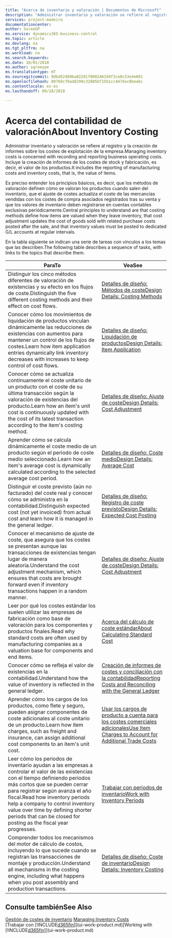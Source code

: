 ```yaml
---
title: "Acerca de inventario y valoración | Documentos de Microsoft"
description: "Administrar inventario y valoración se refiere al registro y la creación de informes sobre los costes de explotación de la empresa. Incluye la creación de informes de los costes de stock y fabricación, es decir, el valor de los productos."
services: project-madeira
documentationcenter: 
author: SorenGP
ms.service: dynamics365-business-central
ms.topic: article
ms.devlang: na
ms.tgt_pltfrm: na
ms.workload: na
ms.search.keywords: 
ms.date: 10/01/2018
ms.author: sgroespe
ms.translationtype: HT
ms.sourcegitcommit: 9dbd92409ba02281f008246194f3ce0c53e4e001
ms.openlocfilehash: 89769cf8ad8299c32805bf15b1cc447dac8beabc
ms.contentlocale: es-es
ms.lasthandoff: 09/28/2018

---
```

# <a name="about-inventory-costing"></a><span data-ttu-id="e649b-104">Acerca del contabilidad de valoración</span><span class="sxs-lookup"><span data-stu-id="e649b-104">About Inventory Costing</span></span>
<span data-ttu-id="e649b-105">Administrar inventario y valoración se refiere al registro y la creación de informes sobre los costes de explotación de la empresa.</span><span class="sxs-lookup"><span data-stu-id="e649b-105">Managing inventory costs is concerned with recording and reporting business operating costs.</span></span> <span data-ttu-id="e649b-106">Incluye la creación de informes de los costes de stock y fabricación, es decir, el valor de los productos.</span><span class="sxs-lookup"><span data-stu-id="e649b-106">It includes the reporting of manufacturing costs and inventory costs, that is, the value of items.</span></span>  

 <span data-ttu-id="e649b-107">Es preciso entender los principios básicos, es decir, que los métodos de valoración definen cómo se valoran los productos cuando salen del inventario, que el ajuste de costes actualiza el coste de las mercancías vendidas con los costes de compra asociados registrados tras su venta y que los valores de inventario deben registrarse en cuentas contables exclusivas periódicamente.</span><span class="sxs-lookup"><span data-stu-id="e649b-107">Central principles to understand are that costing methods define how items are valued when they leave inventory, that cost adjustment updates the cost of goods sold with related purchase costs posted after the sale, and that inventory values must be posted to dedicated G/L accounts at regular intervals.</span></span>  

 <span data-ttu-id="e649b-108">En la tabla siguiente se indican una serie de tareas con vínculos a los temas que las describen.</span><span class="sxs-lookup"><span data-stu-id="e649b-108">The following table describes a sequence of tasks, with links to the topics that describe them.</span></span>   

|<span data-ttu-id="e649b-109">**Para**</span><span class="sxs-lookup"><span data-stu-id="e649b-109">**To**</span></span>|<span data-ttu-id="e649b-110">**Vea**</span><span class="sxs-lookup"><span data-stu-id="e649b-110">**See**</span></span>|  
|------------|-------------|  
|<span data-ttu-id="e649b-111">Distinguir los cinco métodos diferentes de valoración de existencias y su efecto en los flujos de coste.</span><span class="sxs-lookup"><span data-stu-id="e649b-111">Distinguish the five different costing methods and their effect on cost flows.</span></span>|[<span data-ttu-id="e649b-112">Detalles de diseño: Métodos de coste</span><span class="sxs-lookup"><span data-stu-id="e649b-112">Design Details: Costing Methods</span></span>](design-details-costing-methods.md)|  
|<span data-ttu-id="e649b-113">Conocer cómo los movimientos de liquidación de productos vinculan dinámicamente las reducciones de existencias con aumentos para mantener un control de los flujos de costes.</span><span class="sxs-lookup"><span data-stu-id="e649b-113">Learn how item application entries dynamically link inventory decreases with increases to keep control of cost flows.</span></span>|[<span data-ttu-id="e649b-114">Detalles de diseño: Liquidación de productos</span><span class="sxs-lookup"><span data-stu-id="e649b-114">Design Details: Item Application</span></span>](design-details-item-application.md)|  
|<span data-ttu-id="e649b-115">Conocer cómo se actualiza continuamente el coste unitario de un producto con el coste de su última transacción según la valoración de existencias del producto.</span><span class="sxs-lookup"><span data-stu-id="e649b-115">Learn how an item's unit cost is continuously updated with the cost of its latest transaction according to the item's costing method.</span></span>|[<span data-ttu-id="e649b-116">Detalles de diseño: Ajuste de coste</span><span class="sxs-lookup"><span data-stu-id="e649b-116">Design Details: Cost Adjustment</span></span>](design-details-cost-adjustment.md)|  
|<span data-ttu-id="e649b-117">Aprender cómo se calcula dinámicamente el coste medio de un producto según el periodo de coste medio seleccionado.</span><span class="sxs-lookup"><span data-stu-id="e649b-117">Learn how an item's average cost is dynamically calculated according to the selected average cost period.</span></span>|[<span data-ttu-id="e649b-118">Detalles de diseño: Coste medio</span><span class="sxs-lookup"><span data-stu-id="e649b-118">Design Details: Average Cost</span></span>](design-details-average-cost.md)|  
|<span data-ttu-id="e649b-119">Distinguir el coste previsto (aún no facturado) del coste real y conocer cómo se administra en la contabilidad.</span><span class="sxs-lookup"><span data-stu-id="e649b-119">Distinguish expected cost (not yet invoiced) from actual cost and learn how it is managed in the general ledger.</span></span>|[<span data-ttu-id="e649b-120">Detalles de diseño: Registro de coste previsto</span><span class="sxs-lookup"><span data-stu-id="e649b-120">Design Details: Expected Cost Posting</span></span>](design-details-expected-cost-posting.md)|  
|<span data-ttu-id="e649b-121">Conocer el mecanismo de ajuste de coste, que asegura que los costes se presentan aunque las transacciones de existencias tengan lugar de manera aleatoria.</span><span class="sxs-lookup"><span data-stu-id="e649b-121">Understand the cost adjustment mechanism, which ensures that costs are brought forward even if inventory transactions happen in a random manner.</span></span>|[<span data-ttu-id="e649b-122">Detalles de diseño: Ajuste de coste</span><span class="sxs-lookup"><span data-stu-id="e649b-122">Design Details: Cost Adjustment</span></span>](design-details-cost-adjustment.md)|  
|<span data-ttu-id="e649b-123">Leer por qué los costes estándar los suelen utilizar las empresas de fabricación como base de valoración para los componentes y productos finales.</span><span class="sxs-lookup"><span data-stu-id="e649b-123">Read why standard costs are often used by manufacturing companies as a valuation base for components and end items.</span></span>|[<span data-ttu-id="e649b-124">Acerca del cálculo de coste estándar</span><span class="sxs-lookup"><span data-stu-id="e649b-124">About Calculating Standard Cost</span></span>](finance-about-calculating-standard-cost.md)|  
|<span data-ttu-id="e649b-125">Conocer cómo se refleja el valor de existencias en la contabilidad.</span><span class="sxs-lookup"><span data-stu-id="e649b-125">Understand how the value of inventory is reflected in the general ledger.</span></span>|[<span data-ttu-id="e649b-126">Creación de informes de costes y conciliación con la contabilidad</span><span class="sxs-lookup"><span data-stu-id="e649b-126">Reporting Costs and Reconciling with the General Ledger</span></span>](finance-report-costs-and-reconcile-with-the-general-ledger.md)|  
|<span data-ttu-id="e649b-127">Aprender cómo los cargos de los productos, como flete y seguro, pueden asignar componentes de coste adicionales al coste unitario de un producto.</span><span class="sxs-lookup"><span data-stu-id="e649b-127">Learn how item charges, such as freight and insurance, can assign additional cost components to an item's unit cost.</span></span>|[<span data-ttu-id="e649b-128">Usar los cargos de producto a cuenta para los costes comerciales adicionales</span><span class="sxs-lookup"><span data-stu-id="e649b-128">Use Item Charges to Account for Additional Trade Costs</span></span>](payables-how-assign-item-charges.md)|  
|<span data-ttu-id="e649b-129">Leer cómo los periodos de inventario ayudan a las empresas a controlar el valor de las existencias con el tiempo definiendo periodos más cortos que se pueden cerrar para registrar según avanza el año fiscal.</span><span class="sxs-lookup"><span data-stu-id="e649b-129">Read how inventory periods help a company to control inventory value over time by defining shorter periods that can be closed for posting as the fiscal year progresses.</span></span>|[<span data-ttu-id="e649b-130">Trabajar con periodos de inventario</span><span class="sxs-lookup"><span data-stu-id="e649b-130">Work with Inventory Periods</span></span>](finance-how-to-work-with-inventory-periods.md)|  
|<span data-ttu-id="e649b-131">Comprender todos los mecanismos del motor de cálculo de costos, incluyendo lo que sucede cuando se registran las transacciones de montaje y producción.</span><span class="sxs-lookup"><span data-stu-id="e649b-131">Understand all mechanisms in the costing engine, including what happens when you post assembly and production transactions.</span></span>|[<span data-ttu-id="e649b-132">Detalles de diseño: Coste de inventario</span><span class="sxs-lookup"><span data-stu-id="e649b-132">Design Details: Inventory Costing</span></span>](design-details-inventory-costing.md)|

## <a name="see-also"></a><span data-ttu-id="e649b-133">Consulte también</span><span class="sxs-lookup"><span data-stu-id="e649b-133">See Also</span></span>
<span data-ttu-id="e649b-134">[Gestión de costes de inventario](finance-manage-inventory-costs.md)  </span><span class="sxs-lookup"><span data-stu-id="e649b-134">[Managing Inventory Costs](finance-manage-inventory-costs.md)  </span></span>  
<span data-ttu-id="e649b-135">[Trabajar con [!INCLUDE[d365fin](includes/d365fin_md.md)]](ui-work-product.md)</span><span class="sxs-lookup"><span data-stu-id="e649b-135">[Working with [!INCLUDE[d365fin](includes/d365fin_md.md)]](ui-work-product.md)</span></span>

